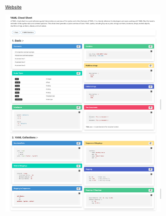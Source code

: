 [Website]([https://](https://codebeautify.org/yaml-cheat-sheet))

![Alt text](YAML-Cheat-Sheet-and-YAML-Shortcuts-Online.png)